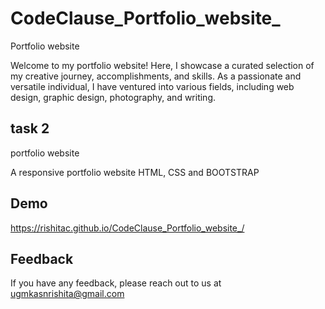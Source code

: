 # CodeClause_Portfolio_website_



Portfolio website

Welcome to my portfolio website! Here, I showcase a curated selection of my creative journey, accomplishments, and skills. As a passionate and versatile individual, I have ventured into various fields, including web design, graphic design, photography, and writing.
## task 2

portfolio website 

A responsive portfolio website HTML, CSS and BOOTSTRAP

## Demo
 https://rishitac.github.io/CodeClause_Portfolio_website_/



## Feedback

If you have any feedback, please reach out to us at ugmkasnrishita@gmail.com

